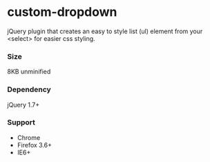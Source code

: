 custom-dropdown
===============
jQuery plugin that creates an easy to style list (ul) element from your &lt;select&gt; for easier css styling.

### Size 
8KB unminified

### Dependency 
jQuery 1.7+

### Support 
- Chrome 
- Firefox 3.6+ 
- IE6+
